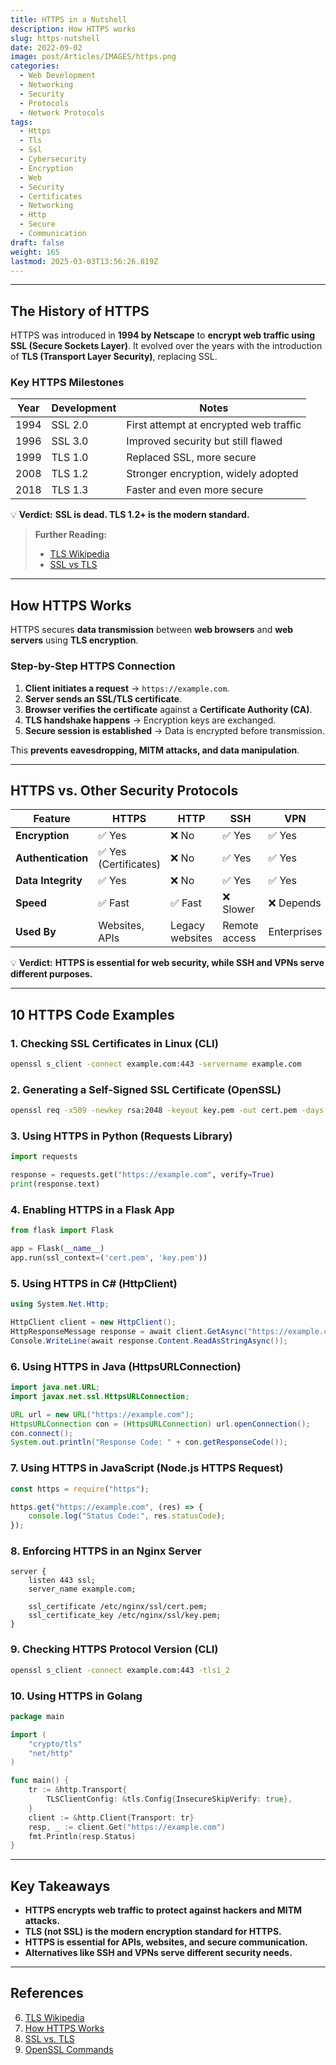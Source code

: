 ```yaml
---
title: HTTPS in a Nutshell
description: How HTTPS works
slug: https-nutshell
date: 2022-09-02
image: post/Articles/IMAGES/https.png
categories:
  - Web Development
  - Networking
  - Security
  - Protocols
  - Network Protocols
tags:
  - Https
  - Tls
  - Ssl
  - Cybersecurity
  - Encryption
  - Web
  - Security
  - Certificates
  - Networking
  - Http
  - Secure
  - Communication
draft: false
weight: 165
lastmod: 2025-03-03T13:56:26.819Z
---
```

<!--

# How the HTTPS Network Protocol Works: History, Relationship to Alternatives, and 10 Code Examples

## Introduction  

If you've ever typed `https://` into your browser, you've used **HTTPS (HyperText Transfer Protocol Secure)**—the **secure version of HTTP** that encrypts data between your browser and a website.  

But how does it work? And why is it so important?  

In this article, we’ll explore:  

- The **history and evolution** of HTTPS.  
- How HTTPS secures web traffic.  
- **HTTPS vs. HTTP and other security protocols**.  
- **10 practical HTTPS code examples**.  
-->

***

## The History of HTTPS

HTTPS was introduced in **1994 by Netscape** to **encrypt web traffic using SSL (Secure Sockets Layer)**. It evolved over the years with the introduction of **TLS (Transport Layer Security)**, replacing SSL.

### **Key HTTPS Milestones**

| Year | Development | Notes                                  |
| ---- | ----------- | -------------------------------------- |
| 1994 | SSL 2.0     | First attempt at encrypted web traffic |
| 1996 | SSL 3.0     | Improved security but still flawed     |
| 1999 | TLS 1.0     | Replaced SSL, more secure              |
| 2008 | TLS 1.2     | Stronger encryption, widely adopted    |
| 2018 | TLS 1.3     | Faster and even more secure            |

💡 **Verdict:** **SSL is dead. TLS 1.2+ is the modern standard.**

> **Further Reading:**
>
> * [TLS Wikipedia](https://en.wikipedia.org/wiki/Transport_Layer_Security)
> * [SSL vs TLS](https://www.cloudflare.com/learning/ssl/what-happened-to-ssl/)

***

## How HTTPS Works

HTTPS secures **data transmission** between **web browsers** and **web servers** using **TLS encryption**.

### **Step-by-Step HTTPS Connection**

1. **Client initiates a request** → `https://example.com`.
2. **Server sends an SSL/TLS certificate**.
3. **Browser verifies the certificate** against a **Certificate Authority (CA)**.
4. **TLS handshake happens** → Encryption keys are exchanged.
5. **Secure session is established** → Data is encrypted before transmission.

This **prevents eavesdropping, MITM attacks, and data manipulation**.

***

## HTTPS vs. Other Security Protocols

| Feature            | HTTPS                | HTTP            | SSH           | VPN         |
| ------------------ | -------------------- | --------------- | ------------- | ----------- |
| **Encryption**     | ✅ Yes                | ❌ No            | ✅ Yes         | ✅ Yes       |
| **Authentication** | ✅ Yes (Certificates) | ❌ No            | ✅ Yes         | ✅ Yes       |
| **Data Integrity** | ✅ Yes                | ❌ No            | ✅ Yes         | ✅ Yes       |
| **Speed**          | ✅ Fast               | ✅ Fast          | ❌ Slower      | ❌ Depends   |
| **Used By**        | Websites, APIs       | Legacy websites | Remote access | Enterprises |

💡 **Verdict:** **HTTPS is essential for web security, while SSH and VPNs serve different purposes.**

***

## 10 HTTPS Code Examples

### **1. Checking SSL Certificates in Linux (CLI)**

```bash
openssl s_client -connect example.com:443 -servername example.com
```

### **2. Generating a Self-Signed SSL Certificate (OpenSSL)**

```bash
openssl req -x509 -newkey rsa:2048 -keyout key.pem -out cert.pem -days 365 -nodes
```

### **3. Using HTTPS in Python (Requests Library)**

```python
import requests

response = requests.get("https://example.com", verify=True)
print(response.text)
```

### **4. Enabling HTTPS in a Flask App**

```python
from flask import Flask

app = Flask(__name__)
app.run(ssl_context=('cert.pem', 'key.pem'))
```

### **5. Using HTTPS in C# (HttpClient)**

```csharp
using System.Net.Http;

HttpClient client = new HttpClient();
HttpResponseMessage response = await client.GetAsync("https://example.com");
Console.WriteLine(await response.Content.ReadAsStringAsync());
```

### **6. Using HTTPS in Java (HttpsURLConnection)**

```java
import java.net.URL;
import javax.net.ssl.HttpsURLConnection;

URL url = new URL("https://example.com");
HttpsURLConnection con = (HttpsURLConnection) url.openConnection();
con.connect();
System.out.println("Response Code: " + con.getResponseCode());
```

### **7. Using HTTPS in JavaScript (Node.js HTTPS Request)**

```javascript
const https = require("https");

https.get("https://example.com", (res) => {
    console.log("Status Code:", res.statusCode);
});
```

### **8. Enforcing HTTPS in an Nginx Server**

```nginx
server {
    listen 443 ssl;
    server_name example.com;

    ssl_certificate /etc/nginx/ssl/cert.pem;
    ssl_certificate_key /etc/nginx/ssl/key.pem;
}
```

### **9. Checking HTTPS Protocol Version (CLI)**

```bash
openssl s_client -connect example.com:443 -tls1_2
```

### **10. Using HTTPS in Golang**

```go
package main

import (
    "crypto/tls"
    "net/http"
)

func main() {
    tr := &http.Transport{
        TLSClientConfig: &tls.Config{InsecureSkipVerify: true},
    }
    client := &http.Client{Transport: tr}
    resp, _ := client.Get("https://example.com")
    fmt.Println(resp.Status)
}
```

***

## Key Takeaways

* **HTTPS encrypts web traffic to protect against hackers and MITM attacks.**
* **TLS (not SSL) is the modern encryption standard for HTTPS.**
* **HTTPS is essential for APIs, websites, and secure communication.**
* **Alternatives like SSH and VPNs serve different security needs.**

***

## References

6. [TLS Wikipedia](https://en.wikipedia.org/wiki/Transport_Layer_Security)
7. [How HTTPS Works](https://howhttps.works/)
8. [SSL vs. TLS](https://www.cloudflare.com/learning/ssl/what-happened-to-ssl/)
9. [OpenSSL Commands](https://www.openssl.org/docs/manmaster/man1/openssl.html)
